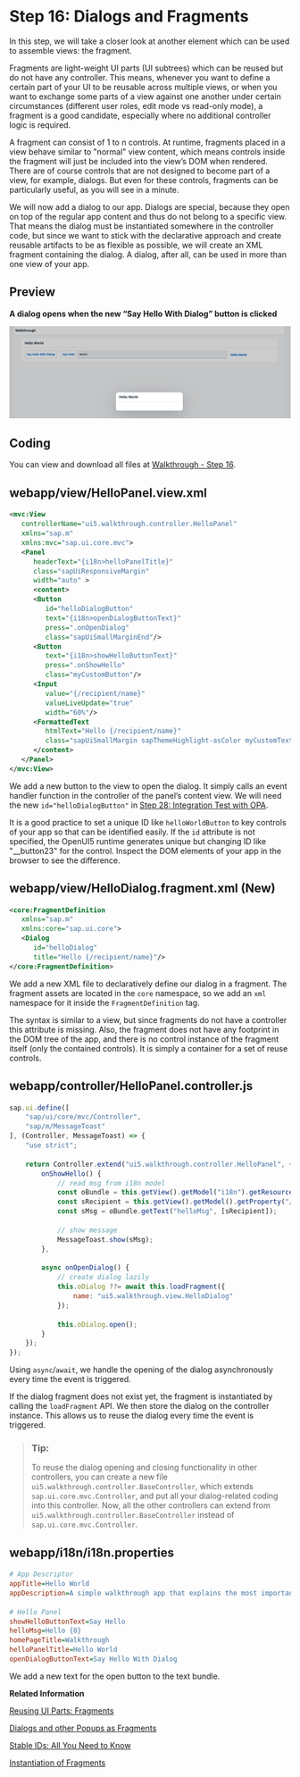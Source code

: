<!-- loio4da72985139b4b83b5f1c1e0c0d2ed5a -->

# Step 16: Dialogs and Fragments

In this step, we will take a closer look at another element which can be used to assemble views: the fragment.

Fragments are light-weight UI parts \(UI subtrees\) which can be reused but do not have any controller. This means, whenever you want to define a certain part of your UI to be reusable across multiple views, or when you want to exchange some parts of a view against one another under certain circumstances \(different user roles, edit mode vs read-only mode\), a fragment is a good candidate, especially where no additional controller logic is required.

A fragment can consist of 1 to n controls. At runtime, fragments placed in a view behave similar to "normal" view content, which means controls inside the fragment will just be included into the view’s DOM when rendered. There are of course controls that are not designed to become part of a view, for example, dialogs. But even for these controls, fragments can be particularly useful, as you will see in a minute.

We will now add a dialog to our app. Dialogs are special, because they open on top of the regular app content and thus do not belong to a specific view. That means the dialog must be instantiated somewhere in the controller code, but since we want to stick with the declarative approach and create reusable artifacts to be as flexible as possible, we will create an XML fragment containing the dialog. A dialog, after all, can be used in more than one view of your app.



## Preview

  
  
**A dialog opens when the new “Say Hello With Dialog” button is clicked**

![The graphic has an explanatory text.](images/UI5_Walkthrough_Step_16_0916080.png "A dialog opens when the new “Say Hello With Dialog” button is clicked")



<a name="loio4da72985139b4b83b5f1c1e0c0d2ed5a__section_kj4_41f_syb"/>

## Coding

You can view and download all files at [Walkthrough - Step 16](https://ui5.sap.com/#/entity/sap.m.tutorial.walkthrough/sample/sap.m.tutorial.walkthrough.16).



<a name="loio4da72985139b4b83b5f1c1e0c0d2ed5a__section_lj4_41f_syb"/>

## webapp/view/HelloPanel.view.xml

```xml
<mvc:View
   controllerName="ui5.walkthrough.controller.HelloPanel"
   xmlns="sap.m"
   xmlns:mvc="sap.ui.core.mvc">
   <Panel
      headerText="{i18n>helloPanelTitle}"
      class="sapUiResponsiveMargin"
      width="auto" >
      <content>
      <Button
         id="helloDialogButton"
         text="{i18n>openDialogButtonText}"
         press=".onOpenDialog"
         class="sapUiSmallMarginEnd"/>
      <Button
         text="{i18n>showHelloButtonText}"
         press=".onShowHello"
         class="myCustomButton"/>
      <Input
         value="{/recipient/name}"
         valueLiveUpdate="true"
         width="60%"/>
      <FormattedText
         htmlText="Hello {/recipient/name}"
         class="sapUiSmallMargin sapThemeHighlight-asColor myCustomText"/>
      </content>
   </Panel>
</mvc:View>
```

We add a new button to the view to open the dialog. It simply calls an event handler function in the controller of the panel’s content view. We will need the new `id="helloDialogButton"` in [Step 28: Integration Test with OPA](step-28-integration-test-with-opa-9bf4dce.md).

It is a good practice to set a unique ID like `helloWorldButton` to key controls of your app so that can be identified easily. If the `id` attribute is not specified, the OpenUI5 runtime generates unique but changing ID like "\_\_button23" for the control. Inspect the DOM elements of your app in the browser to see the difference.



## webapp/view/HelloDialog.fragment.xml \(New\)

```xml
<core:FragmentDefinition
   xmlns="sap.m"
   xmlns:core="sap.ui.core">
   <Dialog
      id="helloDialog"
      title="Hello {/recipient/name}"/>
</core:FragmentDefinition>
```

We add a new XML file to declaratively define our dialog in a fragment. The fragment assets are located in the `core` namespace, so we add an `xml` namespace for it inside the `FragmentDefinition` tag.

The syntax is similar to a view, but since fragments do not have a controller this attribute is missing. Also, the fragment does not have any footprint in the DOM tree of the app, and there is no control instance of the fragment itself \(only the contained controls\). It is simply a container for a set of reuse controls.



## webapp/controller/HelloPanel.controller.js

```js
sap.ui.define([
    "sap/ui/core/mvc/Controller",
    "sap/m/MessageToast"
], (Controller, MessageToast) => {
    "use strict";

    return Controller.extend("ui5.walkthrough.controller.HelloPanel", {
        onShowHello() {
            // read msg from i18n model
            const oBundle = this.getView().getModel("i18n").getResourceBundle();
            const sRecipient = this.getView().getModel().getProperty("/recipient/name");
            const sMsg = oBundle.getText("helloMsg", [sRecipient]);

            // show message
            MessageToast.show(sMsg);
        },

        async onOpenDialog() {
            // create dialog lazily
            this.oDialog ??= await this.loadFragment({
                name: "ui5.walkthrough.view.HelloDialog"
            });
        
            this.oDialog.open();
        }
    });
});
```

Using `async`/`await`, we handle the opening of the dialog asynchronously every time the event is triggered.

If the dialog fragment does not exist yet, the fragment is instantiated by calling the `loadFragment` API. We then store the dialog on the controller instance. This allows us to reuse the dialog every time the event is triggered.

> ### Tip:  
> To reuse the dialog opening and closing functionality in other controllers, you can create a new file `ui5.walkthrough.controller.BaseController`, which extends `sap.ui.core.mvc.Controller`, and put all your dialog-related coding into this controller. Now, all the other controllers can extend from `ui5.walkthrough.controller.BaseController` instead of `sap.ui.core.mvc.Controller`.



<a name="loio4da72985139b4b83b5f1c1e0c0d2ed5a__section_d5m_ypr_r2b"/>

## webapp/i18n/i18n.properties

```ini
# App Descriptor
appTitle=Hello World
appDescription=A simple walkthrough app that explains the most important concepts of SAPUI5

# Hello Panel
showHelloButtonText=Say Hello
helloMsg=Hello {0}
homePageTitle=Walkthrough
helloPanelTitle=Hello World
openDialogButtonText=Say Hello With Dialog
```

We add a new text for the open button to the text bundle.

**Related Information**  


[Reusing UI Parts: Fragments](../04_Essentials/reusing-ui-parts-fragments-36a5b13.md "Fragments are light-weight UI parts (UI sub-trees) which can be reused, defined similar to views, but do not have any controller or other behavior code involved.")

[Dialogs and other Popups as Fragments](../04_Essentials/dialogs-and-other-popups-as-fragments-448c641.md "You can use fragments to declaratively define dialogs and other popup controls which are not part of the normal page UI structure.")

[Stable IDs: All You Need to Know](../05_Developing_Apps/stable-ids-all-you-need-to-know-f51dbb7.md "Stable IDs are IDs for controls, elements, or components that you set yourself in the respective id property or attribute as opposed to IDs that are generated by SAPUI5. Stable means that the IDs are concatenated with the application component ID and do not have any auto-generated parts.")

[Instantiation of Fragments](../04_Essentials/instantiation-of-fragments-04129b2.md "SAPUI5 provides two options to instantiate a fragment: If it is instantiated inside a controller extending sap.ui.core.mvc.Controller, the loadFragment() function is the way to go. However, if it is instantiated in a non-controller artefact, the generic function sap.ui.core.Fragment.load() can be used.")

